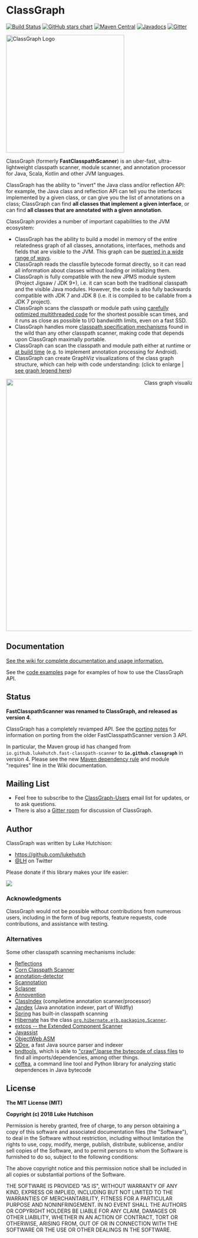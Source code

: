 # ClassGraph

[![Build Status](https://travis-ci.org/classgraph/classgraph.png?branch=master)](https://travis-ci.org/classgraph/classgraph)
[![GitHub stars chart](https://img.shields.io/badge/github%20stars-chart-brightgreen.svg)](https://seladb.github.io/StarTrack-js/?u=classgraph&r=classgraph)
[![Maven Central](https://maven-badges.herokuapp.com/maven-central/io.github.classgraph/classgraph/badge.svg)](https://maven-badges.herokuapp.com/maven-central/io.github.classgraph/classgraph)
[![Javadocs](http://www.javadoc.io/badge/io.github.classgraph/classgraph.svg)](https://javadoc.io/doc/io.github.classgraph/classgraph)
[![Gitter](https://img.shields.io/badge/gitter-join%20chat-brightgreen.svg)](https://gitter.im/classgraph/Lobby)

<img alt="ClassGraph Logo" width="320" height="320" src="https://github.com/classgraph/classgraph/wiki/ClassGraphLogo.png">

ClassGraph (formerly **FastClasspathScanner**) is an uber-fast, ultra-lightweight classpath scanner, module scanner, and annotation processor for Java, Scala, Kotlin and other JVM languages. 

ClassGraph has the ability to "invert" the Java class and/or reflection API: for example, the Java class and reflection API can tell you the interfaces implemented by a given class, or can give you the list of annotations on a class; ClassGraph can find **all classes that implement a given interface**, or can find **all classes that are annotated with a given annotation**.

ClassGraph provides a number of important capabilities to the JVM ecosystem:

* ClassGraph has the ability to build a model in memory of the entire relatedness graph of all classes, annotations, interfaces, methods and fields that are visible to the JVM. This graph can be [queried in a wide range of ways](https://github.com/classgraph/classgraph/wiki/Code-examples).
* ClassGraph reads the classfile bytecode format directly, so it can read all information about classes without loading or initializing them.
* ClassGraph is fully compatible with the new JPMS module system (Project Jigsaw / JDK 9+), i.e. it can scan both the traditional classpath and the visible Java modules. However, the code is also fully backwards compatible with JDK 7 and JDK 8 (i.e. it is compiled to be callable from a JDK 7 project).
* ClassGraph scans the classpath or module path using [carefully optimized multithreaded code](https://github.com/classgraph/classgraph/wiki/How-fast-is-ClassGraph%3F) for the shortest possible scan times, and it runs as close as possible to I/O bandwidth limits, even on a fast SSD.
* ClassGraph handles more [classpath specification mechanisms](https://github.com/classgraph/classgraph/wiki/Classpath-specification-mechanisms) found in the wild than any other classpath scanner, making code that depends upon ClassGraph maximally portable.
* ClassGraph can scan the classpath and module path either at runtime or [at build time](https://github.com/classgraph/classgraph/wiki/Build-Time-Scanning) (e.g. to implement annotation processing for Android).
* ClassGraph can create GraphViz visualizations of the class graph structure, which can help with code understanding: (click to enlarge | [see graph legend here](https://github.com/classgraph/classgraph/blob/master/src/test/java/com/xyz/classgraph-fig-legend.png))

<p align="center">
  <a href="https://raw.githubusercontent.com/classgraph/classgraph/master/src/test/java/com/xyz/classgraph-fig.png"><img src="https://github.com/classgraph/classgraph/blob/master/src/test/java/com/xyz/classgraph-fig.png" width="898" height="685" alt="Class graph visualization"/></a>
</p>

## Documentation

[See the wiki for complete documentation and usage information.](https://github.com/classgraph/classgraph/wiki)

See the [code examples](https://github.com/classgraph/classgraph/wiki/Code-examples) page for examples of how to use the ClassGraph API.


## Status

**FastClasspathScanner was renamed to ClassGraph, and released as version 4**.

ClassGraph has a completely revamped API. See the [porting notes](https://github.com/classgraph/classgraph/wiki/Porting-FastClasspathScanner-code-to-ClassGraph) for information on porting from the older FastClasspathScanner version 3 API.

In particular, the Maven group id has changed from `io.github.lukehutch.fast-classpath-scanner` to **`io.github.classgraph`** in version 4. Please see the new [Maven dependency rule](https://github.com/classgraph/classgraph/wiki) and module "requires" line in the Wiki documentation.

## Mailing List

* Feel free to subscribe to the [ClassGraph-Users](https://groups.google.com/d/forum/classgraph-users) email list for updates, or to ask questions.
* There is also a [Gitter room](https://gitter.im/classgraph/Lobby) for discussion of ClassGraph.

## Author

ClassGraph was written by Luke Hutchison:

* https://github.com/lukehutch
* [@LH](http://twitter.com/LH) on Twitter

Please donate if this library makes your life easier:

[![](https://www.paypalobjects.com/en_US/i/btn/btn_donateCC_LG.gif)](https://www.paypal.com/cgi-bin/webscr?cmd=_donations&business=luke.hutch@gmail.com&lc=US&item_name=Luke%20Hutchison&item_number=ClassGraph&no_note=0&currency_code=USD&bn=PP-DonationsBF:btn_donateCC_LG.gif:NonHostedGuest)

### Acknowledgments

ClassGraph would not be possible without contributions from numerous users, including in the form of bug reports, feature requests, code contributions, and assistance with testing.

### Alternatives

Some other classpath scanning mechanisms include:

* [Reflections](https://github.com/ronmamo/reflections)
* [Corn Classpath Scanner](https://sites.google.com/site/javacornproject/corn-cps)
* [annotation-detector](https://github.com/rmuller/infomas-asl/tree/master/annotation-detector)
* [Scannotation](http://scannotation.sourceforge.net/)
* [Sclasner](https://github.com/xitrum-framework/sclasner)
* [Annovention](https://github.com/ngocdaothanh/annovention)
* [ClassIndex](https://github.com/atteo/classindex) (compiletime annotation scanner/processor)
* [Jandex](https://github.com/wildfly/Jandex) (Java annotation indexer, part of Wildfly)
* [Spring](http://spring.io/) has built-in classpath scanning
* [Hibernate](http://hibernate.org/) has the class [`org.hibernate.ejb.packaging.Scanner`](https://www.programcreek.com/java-api-examples/index.php?api=org.hibernate.ejb.packaging.Scanner).
* [extcos -- the Extended Component Scanner](https://sourceforge.net/projects/extcos/)
* [Javassist](http://jboss-javassist.github.io/javassist/)
* [ObjectWeb ASM](http://asm.ow2.org/)
* [QDox](https://github.com/paul-hammant/qdox), a fast Java source parser and indexer
* [bndtools](https://github.com/bndtools/bnd), which is able to ["crawl"/parse the bytecode of class files](https://github.com/bndtools/bnd/blob/master/biz.aQute.bndlib/src/aQute/bnd/osgi/Clazz.java) to find all imports/dependencies, among other things. 
* [coffea](https://github.com/sbilinski/coffea), a command line tool and Python library for analyzing static dependences in Java bytecode

## License

**The MIT License (MIT)**

**Copyright (c) 2018 Luke Hutchison**
 
Permission is hereby granted, free of charge, to any person obtaining a copy of this software and associated documentation files (the "Software"), to deal in the Software without restriction, including without limitation the rights to use, copy, modify, merge, publish, distribute, sublicense, and/or sell copies of the Software, and to permit persons to whom the Software is furnished to do so, subject to the following conditions:
 
The above copyright notice and this permission notice shall be included in all copies or substantial portions of the Software.
 
THE SOFTWARE IS PROVIDED "AS IS", WITHOUT WARRANTY OF ANY KIND, EXPRESS OR IMPLIED, INCLUDING BUT NOT LIMITED TO THE WARRANTIES OF MERCHANTABILITY, FITNESS FOR A PARTICULAR PURPOSE AND NONINFRINGEMENT. IN NO EVENT SHALL THE AUTHORS OR COPYRIGHT HOLDERS BE LIABLE FOR ANY CLAIM, DAMAGES OR OTHER LIABILITY, WHETHER IN AN ACTION OF CONTRACT, TORT OR OTHERWISE, ARISING FROM, OUT OF OR IN CONNECTION WITH THE SOFTWARE OR THE USE OR OTHER DEALINGS IN THE SOFTWARE.

